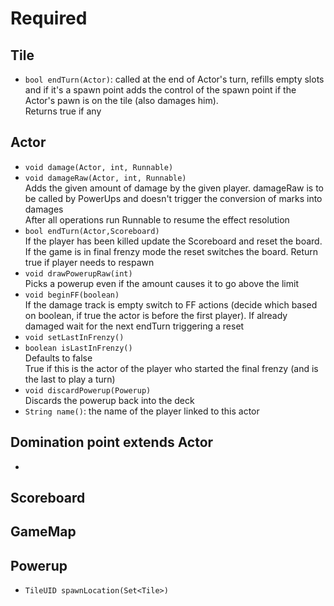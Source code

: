 # Required

## Tile
+ `bool endTurn(Actor)`: called at the end of Actor's turn, refills empty slots and if it's a spawn 
point adds the control of the spawn point if the Actor's pawn is on the tile (also damages him).  
Returns true if any 

## Actor
+ `void damage(Actor, int, Runnable)`  
+ `void damageRaw(Actor, int, Runnable)`  
Adds the given amount of damage by the given player. damageRaw is to be called by PowerUps and 
doesn't trigger the conversion of marks into damages  
After all operations run Runnable to resume the effect resolution
+ `bool endTurn(Actor,Scoreboard)`  
If the player has been killed update the Scoreboard and reset the board. If the game is in final 
frenzy mode the reset switches the board. Return true if player needs to respawn
+ `void drawPowerupRaw(int)`  
Picks a powerup even if the amount causes it to go above the limit
+ `void beginFF(boolean)`  
If the damage track is empty switch to FF actions (decide which based on boolean, if true the 
actor is before the first player). If already damaged wait for the next endTurn triggering a reset
+ `void setLastInFrenzy()`
+ `boolean isLastInFrenzy()`  
Defaults to false  
True if this is the actor of the player who started the final frenzy (and is the last to play a 
turn)
+ `void discardPowerup(Powerup)`  
Discards the powerup back into the deck
+ `String name()`: the name of the player linked to this actor


## Domination point extends Actor
+ 

## Scoreboard

## GameMap

## Powerup
+ `TileUID spawnLocation(Set<Tile>)`  
